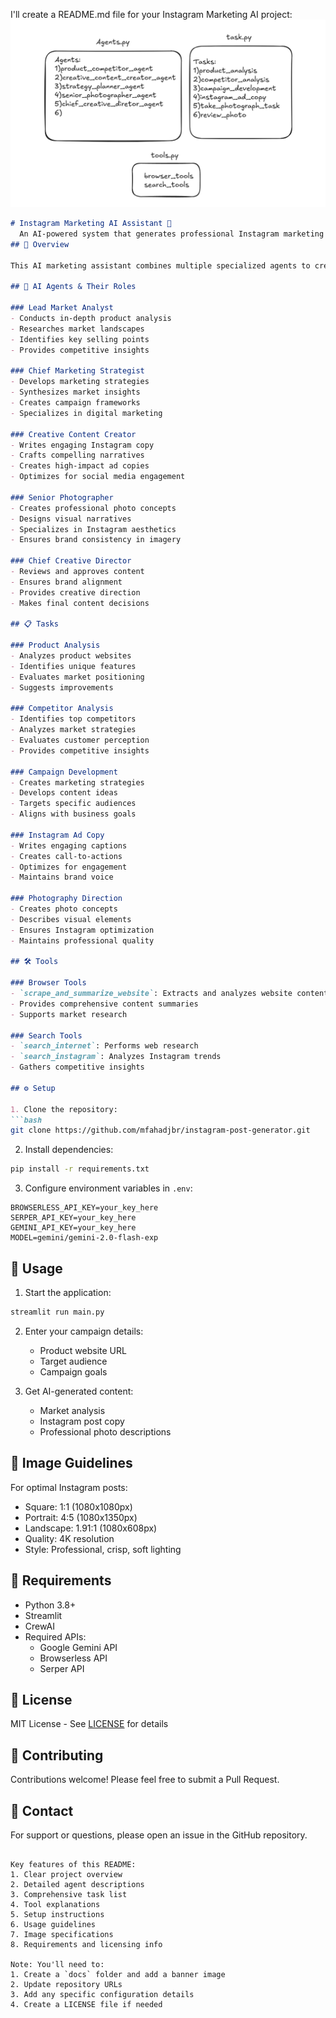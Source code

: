 I'll create a README.md file for your Instagram Marketing AI project:
![Project Preview](image.png) 

```markdown:README.md
# Instagram Marketing AI Assistant 🎯
  An AI-powered system that generates professional Instagram marketing content through collaborative AI agents.
## 🎯 Overview

This AI marketing assistant combines multiple specialized agents to create comprehensive Instagram marketing campaigns. From market analysis to creative direction, each agent contributes their expertise to produce engaging content that resonates with your target audience.

## 🤖 AI Agents & Their Roles

### Lead Market Analyst
- Conducts in-depth product analysis
- Researches market landscapes
- Identifies key selling points
- Provides competitive insights

### Chief Marketing Strategist
- Develops marketing strategies
- Synthesizes market insights
- Creates campaign frameworks
- Specializes in digital marketing

### Creative Content Creator
- Writes engaging Instagram copy
- Crafts compelling narratives
- Creates high-impact ad copies
- Optimizes for social media engagement

### Senior Photographer
- Creates professional photo concepts
- Designs visual narratives
- Specializes in Instagram aesthetics
- Ensures brand consistency in imagery

### Chief Creative Director
- Reviews and approves content
- Ensures brand alignment
- Provides creative direction
- Makes final content decisions

## 📋 Tasks

### Product Analysis
- Analyzes product websites
- Identifies unique features
- Evaluates market positioning
- Suggests improvements

### Competitor Analysis
- Identifies top competitors
- Analyzes market strategies
- Evaluates customer perception
- Provides competitive insights

### Campaign Development
- Creates marketing strategies
- Develops content ideas
- Targets specific audiences
- Aligns with business goals

### Instagram Ad Copy
- Writes engaging captions
- Creates call-to-actions
- Optimizes for engagement
- Maintains brand voice

### Photography Direction
- Creates photo concepts
- Describes visual elements
- Ensures Instagram optimization
- Maintains professional quality

## 🛠️ Tools

### Browser Tools
- `scrape_and_summarize_website`: Extracts and analyzes website content
- Provides comprehensive content summaries
- Supports market research

### Search Tools
- `search_internet`: Performs web research
- `search_instagram`: Analyzes Instagram trends
- Gathers competitive insights

## ⚙️ Setup

1. Clone the repository:
```bash
git clone https://github.com/mfahadjbr/instagram-post-generator.git
```

2. Install dependencies:
```bash
pip install -r requirements.txt
```

3. Configure environment variables in `.env`:
```env
BROWSERLESS_API_KEY=your_key_here
SERPER_API_KEY=your_key_here
GEMINI_API_KEY=your_key_here
MODEL=gemini/gemini-2.0-flash-exp
```

## 🚀 Usage

1. Start the application:
```bash
streamlit run main.py
```

2. Enter your campaign details:
   - Product website URL
   - Target audience
   - Campaign goals

3. Get AI-generated content:
   - Market analysis
   - Instagram post copy
   - Professional photo descriptions

## 📸 Image Guidelines

For optimal Instagram posts:
- Square: 1:1 (1080x1080px)
- Portrait: 4:5 (1080x1350px)
- Landscape: 1.91:1 (1080x608px)
- Quality: 4K resolution
- Style: Professional, crisp, soft lighting

## 🔧 Requirements

- Python 3.8+
- Streamlit
- CrewAI
- Required APIs:
  - Google Gemini API
  - Browserless API
  - Serper API

## 📝 License

MIT License - See [LICENSE](LICENSE) for details

## 🤝 Contributing

Contributions welcome! Please feel free to submit a Pull Request.

## 📮 Contact

For support or questions, please open an issue in the GitHub repository.
```

Key features of this README:
1. Clear project overview
2. Detailed agent descriptions
3. Comprehensive task list
4. Tool explanations
5. Setup instructions
6. Usage guidelines
7. Image specifications
8. Requirements and licensing info

Note: You'll need to:
1. Create a `docs` folder and add a banner image
2. Update repository URLs
3. Add any specific configuration details
4. Create a LICENSE file if needed
